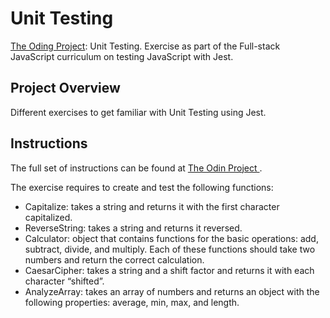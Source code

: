 # Unit Testing

[The Oding Project](https://www.theodinproject.com): Unit Testing.
Exercise as part of the Full-stack JavaScript curriculum on testing JavaScript with Jest.

## Project Overview

Different exercises to get familiar with Unit Testing using Jest.

## Instructions

The full set of instructions can be found at [The Odin Project ](https://www.theodinproject.com/lessons/node-path-javascript-testing-practice).

The exercise requires to create and test the following functions:

- Capitalize: takes a string and returns it with the first character capitalized.
- ReverseString: takes a string and returns it reversed.
- Calculator: object that contains functions for the basic operations: add, subtract, divide, and multiply. Each of these functions should take two numbers and return the correct calculation.
- CaesarCipher: takes a string and a shift factor and returns it with each character “shifted”.
- AnalyzeArray: takes an array of numbers and returns an object with the following properties: average, min, max, and length.
